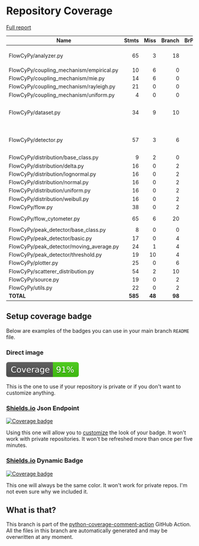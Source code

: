 # Repository Coverage

[Full report](https://htmlpreview.github.io/?https://github.com/MartinPdeS/FlowCyPy/blob/python-coverage-comment-action-data/htmlcov/index.html)

| Name                                       |    Stmts |     Miss |   Branch |   BrPart |   Cover |   Missing |
|------------------------------------------- | -------: | -------: | -------: | -------: | ------: | --------: |
| FlowCyPy/analyzer.py                       |       65 |        3 |       18 |        3 |     93% |48, 112, 117 |
| FlowCyPy/coupling\_mechanism/empirical.py  |       10 |        6 |        0 |        0 |     40% |     38-46 |
| FlowCyPy/coupling\_mechanism/mie.py        |       14 |        6 |        0 |        0 |     57% |     42-72 |
| FlowCyPy/coupling\_mechanism/rayleigh.py   |       21 |        0 |        0 |        0 |    100% |           |
| FlowCyPy/coupling\_mechanism/uniform.py    |        4 |        0 |        0 |        0 |    100% |           |
| FlowCyPy/dataset.py                        |       34 |        9 |       10 |        1 |     68% |37-38, 54-64, 110-111 |
| FlowCyPy/detector.py                       |       57 |        3 |        6 |        2 |     92% |89-90, 116->exit, 148 |
| FlowCyPy/distribution/base\_class.py       |        9 |        2 |        0 |        0 |     78% |    23, 27 |
| FlowCyPy/distribution/delta.py             |       16 |        0 |        2 |        0 |    100% |           |
| FlowCyPy/distribution/lognormal.py         |       16 |        0 |        2 |        0 |    100% |           |
| FlowCyPy/distribution/normal.py            |       16 |        0 |        2 |        0 |    100% |           |
| FlowCyPy/distribution/uniform.py           |       16 |        0 |        2 |        0 |    100% |           |
| FlowCyPy/distribution/weibull.py           |       16 |        0 |        2 |        0 |    100% |           |
| FlowCyPy/flow.py                           |       38 |        0 |        2 |        0 |    100% |           |
| FlowCyPy/flow\_cytometer.py                |       65 |        6 |       20 |        1 |     87% |   113-118 |
| FlowCyPy/peak\_detector/base\_class.py     |        8 |        0 |        0 |        0 |    100% |           |
| FlowCyPy/peak\_detector/basic.py           |       17 |        0 |        4 |        0 |    100% |           |
| FlowCyPy/peak\_detector/moving\_average.py |       24 |        1 |        4 |        1 |     93% |        77 |
| FlowCyPy/peak\_detector/threshold.py       |       19 |       10 |        4 |        0 |     48% |     43-62 |
| FlowCyPy/plotter.py                        |       25 |        0 |        6 |        1 |     97% |    71->84 |
| FlowCyPy/scatterer\_distribution.py        |       54 |        2 |       10 |        2 |     94% |   89, 131 |
| FlowCyPy/source.py                         |       19 |        0 |        2 |        0 |    100% |           |
| FlowCyPy/utils.py                          |       22 |        0 |        2 |        0 |    100% |           |
|                                  **TOTAL** |  **585** |   **48** |   **98** |   **11** | **90%** |           |


## Setup coverage badge

Below are examples of the badges you can use in your main branch `README` file.

### Direct image

[![Coverage badge](https://raw.githubusercontent.com/MartinPdeS/FlowCyPy/python-coverage-comment-action-data/badge.svg)](https://htmlpreview.github.io/?https://github.com/MartinPdeS/FlowCyPy/blob/python-coverage-comment-action-data/htmlcov/index.html)

This is the one to use if your repository is private or if you don't want to customize anything.

### [Shields.io](https://shields.io) Json Endpoint

[![Coverage badge](https://img.shields.io/endpoint?url=https://raw.githubusercontent.com/MartinPdeS/FlowCyPy/python-coverage-comment-action-data/endpoint.json)](https://htmlpreview.github.io/?https://github.com/MartinPdeS/FlowCyPy/blob/python-coverage-comment-action-data/htmlcov/index.html)

Using this one will allow you to [customize](https://shields.io/endpoint) the look of your badge.
It won't work with private repositories. It won't be refreshed more than once per five minutes.

### [Shields.io](https://shields.io) Dynamic Badge

[![Coverage badge](https://img.shields.io/badge/dynamic/json?color=brightgreen&label=coverage&query=%24.message&url=https%3A%2F%2Fraw.githubusercontent.com%2FMartinPdeS%2FFlowCyPy%2Fpython-coverage-comment-action-data%2Fendpoint.json)](https://htmlpreview.github.io/?https://github.com/MartinPdeS/FlowCyPy/blob/python-coverage-comment-action-data/htmlcov/index.html)

This one will always be the same color. It won't work for private repos. I'm not even sure why we included it.

## What is that?

This branch is part of the
[python-coverage-comment-action](https://github.com/marketplace/actions/python-coverage-comment)
GitHub Action. All the files in this branch are automatically generated and may be
overwritten at any moment.